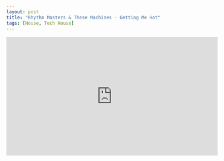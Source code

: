 ```yaml
---
layout: post
title: "Rhythm Masters & These Machines - Getting Me Hot"
tags: [House, Tech House]
---
```


<div class="embed-responsive embed-responsive-16by9">
    <iframe width="560" height="315" src="https://www.youtube.com/embed/DmDLmHuzPyw" frameborder="0" allow="autoplay; encrypted-media" allowfullscreen></iframe>
</div>
